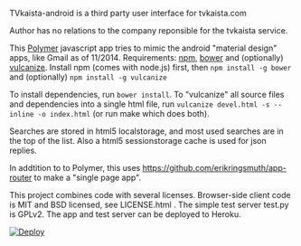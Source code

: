 TVkaista-android is a third party user interface for tvkaista.com

Author has no relations to the company reponsible for the tvkaista service.

This [Polymer](https://www.polymer-project.org) javascript app tries to mimic
the android "material design" apps, like Gmail as of 11/2014.  Requirements:
[npm](http://npmjs.org), [bower](http://bower.io/) and (optionally)
[vulcanize](https://www.polymer-project.org/articles/concatenating-web-components.html).
Install npm (comes with node.js) first, then `npm install -g bower` and (optionally)
`npm install -g vulcanize` 

To install dependencies, run `bower install`. To "vulcanize" all source files
and dependencies into a single html file, run `vulcanize devel.html -s --inline
-o index.html` (or run make which does both).

Searches are stored in html5 localstorage, and most used searches are in the
top of the list. Also a html5 sessionstorage cache is used for json replies.

In addtition to to Polymer, this uses
https://github.com/erikringsmuth/app-router to make a "single page app".

This project combines code with several licenses. Browser-side client code is
MIT and BSD licensed, see LICENSE.html . The simple test server test.py is
GPLv2. The app and test server can be deployed to Heroku.

[![Deploy](https://www.herokucdn.com/deploy/button.png)](https://heroku.com/deploy)
